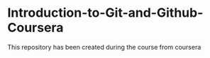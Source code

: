 # Introduction-to-Git-and-Github-Coursera
This repository has been created during the course from coursera
